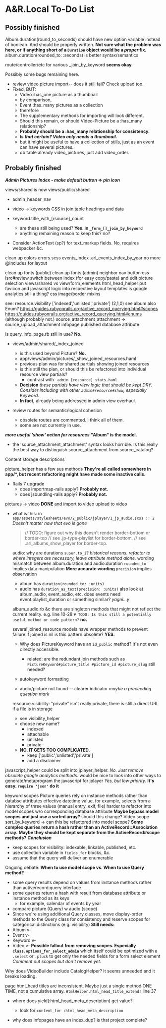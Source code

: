 # A&R.Local To-Do List


## Possibly finished

Album.duration(round_to_seconds) should have new option variable instead of boolean. And should be properly written.
**Not sure what the problem was here, or if anything short of a `Duration` object would be a *proper* fix.**
album.duration(rounded_to: :seconds) is better syntax/semantics

route/controller/etc for various _join_by_keyword **seems okay**

Possibly some bugs remaining here.

- review video picture import-- does it still fail? Check upload too.
- Fixed, BUT:
  - Video :has_one picture as a thumbnail
  -   by comparison,
  - Event :has_many pictures as a collection
  -   therefore
  - The supplementary methods for importing will look different.
  - Should this remain, or should Video-Picture be a :has_many relationship?
  - **Probably should be a :has_many relationship for consistency.**
  - ***Is that certain? Video only needs a thumbnail.***
  - but it might be useful to have a collection of stills, just as an event can have several pictures.
  - db table already video_pictures, just add video_order.


## Probably finished

***Admin Pictures Index - make default button => pin icon***

views/shared is now views/public/shared

- admin_header_nav

- video -> keywords CSS in join table headings and data

- keyword.title_with_[rsource]_count
  - are these still being used? **Yes. in `_form_[]_join_by_keyword`**
  - anything remaining reason to keep this? no?

- Consider ActionText (sp?) for text_markup fields. No, requires webpacker &c.

clean up colors
  errors.scss
  events_index .arl_events_index_by_year
no more @includes for layout

clean up fonts (public)
clean up fonts (admin)
neighbor nav button css
isrc#review switch between index (for easy copy/paste) and edit
picture selection
views/shared vs view/form_elements
html_head_helper
  put favicon and javascript logic into respective layout templates
  is google analytics still a thing?
css image/border mixins

see:
resource.visibility
  ['indexed','unlisted','private'] (2,1,0)
  see album
  also Enum?
    https://guides.rubyonrails.org/active_record_querying.html#scopes
    https://guides.rubyonrails.org/active_record_querying.html#enums
    (although probably not.)
  source_attachment_attachment -> source_upload_attachment
  infopage.published database attribute

Is query_info_page.rb still in use? **No.**

- views/admin/shared/_index_joined
  - is this used beyond Picture? **No.**
  - app/views/admin/pictures/_show_joined_resources.haml
  - previous plan was for shared partials showing joined resources
  - is this still the plan, or should this be refactored into individual resource view partials?
    - contrast with `_admin_[resource]_stats.haml`
  - **Decision** _these partials have view logic that should be kept DRY. Consider including with other `admin#resource#show`, especially Keyword._
  - **In fact,** already being addressed in admin view overhaul.

- review routes for semantic/logical cohesion
  - obsolete routes are commented. I think all of them.
  - some are not currently in use.

***more useful 'show' action for resources***
  **"Album" is the model.**

- the 'source_attachment_attachment' syntax looks horrible. Is this really the best way to distinguish source_attachment from source_catalog?

Content storage descriptions

picture_helper has a few sus methods
**They're all called somewhere in app/*, but recent refactoring might have made some inactive calls.**

- Rails 7 upgrade
  - does importmap-rails apply? **Probably not.**
  - does jsbundling-rails apply? **Probably not.**

pictures -> video **DONE**
  and
    import to video
    upload to video

- what is this: in `app/assets/stylesheets/evo/2_public/jplayer/1_jp_audio.scss :: 2`
  *Doesn't matter now that evo is gone*
  > // TODO: figure out why this doesn't render border-bottom or border-top
  > // see .jp-type-playlist for border-bottom.
  > // see .arl_albums_show_player for border-top.

  audio: why are durations `super.to_i`? *historical reasons. refactor to where integers are necessary, leave attribute method alone.*
  wording mismatch between album.duration and audio.duration
  `rounded_to` implies data manipulation **More accurate wording**
  `precision` implies observation
    - album has `duration(rounded_to: :units)`
    - audio has `duration_as_text(precision: :units)`
    also look at album_audio, event_audio, etc.
    does events need event.playlist_duration or something similar? *yagni…y*

  album_audio.rb &c
  there are singleton methods that might not reflect the current reality.
  e.g. line 10-28  `# TODO: Is this still a potentially useful method or code pattern?` **no.**

  several joined_resource models have wrapper methods to prevent failure if joined is nil
  is this pattern obsolete? **YES.**
  - Why does PictureKeyword have an `id_public` method? It's not even directly accessible.
    - related: are the redundant join methods such as `PictureKeyword#picture_title #picture_id #picture_slug` still needed?

  - autokeyword formatting
  - audio/picture not found -- clearer indicator *maybe a preceeding question mark*

  resource.visibility:
    "private" isn't really private, there is still a direct URL if a file is in storage
    - see visibility_helper
    - choose new name?
      - indexed
      - attachable
      - unlisted
      - private
    - **NO. IT GETS TOO COMPLICATED.**
      - keep ['public','unlisted','private']
      - add a disclaimer

javascript_helper could be split into jplayer_helper. *No. Just remove obsolete google analytics methods.*
would be nice to look into other ways to generate/metaprogram the javascript for jplayer *Yes, but low priority.* **It's easy. `require 'json'` do it**

keyword scopes
Picture queries rely on instance methods rather than databse attributes
    effective datetime value, for example, selects from a hierarchy of three values (manual entry, exif, file)
  harder to refactor into model scopes w/o corresponding database attribute
    **Maybe bypass model scopes and just use a sorted array?**
  should this change?
Video scope
  sort_by_keyword -> can this be refactored into model scope?
**Some complex queries return a hash rather than an ActiveRecord::Association array.**
**Maybe they should be kept separate from the ActiveRecord#scope methods?**
***Conclusion***
  - keep scopes for visibility: indexable, linkable, published, etc.
  - use collection variable in `fields_for` blocks, &c.
  - assume that the query will deliver an enumerable

Ongoing debate:
**When to use model scope vs. When to use Query method?**
  - some query results depend on values from instance methods rather than activerecord:query interface
  - some queries return a hash with result from database attribute or instance method as its keys
    - for example, calendar of events by year
  - compare picture (Query) w audio (scope)
  - Since we're using additional Query classes, move display-order methods to the Query class for consistency
    and reserve scopes for categorical distinctions (e.g. visibility)
**Still needs:**
  - Album v-
  - Event v-
  - Keyword v-
  - Video v-
**Possible fallout from removing scopes. Especially `Class.options_for_select_admin`**
  which itself could be optimized with a `.select` or `.pluck` to get only the needed fields for a form select element
*Comment out scopes but don't remove yet.*

Why does VideoBuilder include CatalogHelper? It seems unneeded and it breaks loading.

page html_head titles are inconsistent. Maybe just a single method ONE TIME, not a cumulative array.
`HtmlHelper.html_head_title_extend!` line 37
  - where does yield(:html_head_meta_description) get value?
    - look for `content_for :html_head_meta_description`

- why does infopages have an index_dup? is that project complete?

